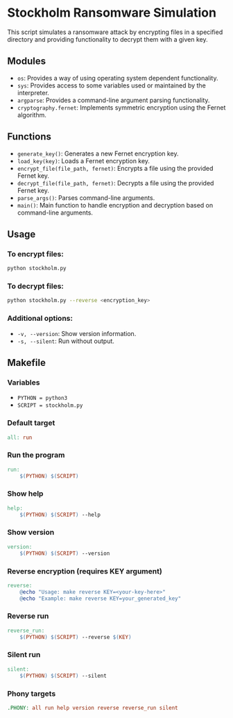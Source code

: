 # Stockholm Ransomware Simulation

This script simulates a ransomware attack by encrypting files in a specified directory and providing functionality to decrypt them with a given key.

## Modules

- `os`: Provides a way of using operating system dependent functionality.
- `sys`: Provides access to some variables used or maintained by the interpreter.
- `argparse`: Provides a command-line argument parsing functionality.
- `cryptography.fernet`: Implements symmetric encryption using the Fernet algorithm.

## Functions

- `generate_key()`: Generates a new Fernet encryption key.
- `load_key(key)`: Loads a Fernet encryption key.
- `encrypt_file(file_path, fernet)`: Encrypts a file using the provided Fernet key.
- `decrypt_file(file_path, fernet)`: Decrypts a file using the provided Fernet key.
- `parse_args()`: Parses command-line arguments.
- `main()`: Main function to handle encryption and decryption based on command-line arguments.

## Usage

### To encrypt files:
```sh
python stockholm.py
```

### To decrypt files:
```sh
python stockholm.py --reverse <encryption_key>
```

### Additional options:
- `-v, --version`: Show version information.
- `-s, --silent`: Run without output.

## Makefile

### Variables
- `PYTHON = python3`
- `SCRIPT = stockholm.py`

### Default target
```makefile
all: run
```

### Run the program
```makefile
run:
    $(PYTHON) $(SCRIPT)
```

### Show help
```makefile
help:
    $(PYTHON) $(SCRIPT) --help
```

### Show version
```makefile
version:
    $(PYTHON) $(SCRIPT) --version
```

### Reverse encryption (requires KEY argument)
```makefile
reverse:
    @echo "Usage: make reverse KEY=<your-key-here>"
    @echo "Example: make reverse KEY=your_generated_key"
```

### Reverse run
```makefile
reverse_run:
    $(PYTHON) $(SCRIPT) --reverse $(KEY)
```

### Silent run
```makefile
silent:
    $(PYTHON) $(SCRIPT) --silent
```

### Phony targets
```makefile
.PHONY: all run help version reverse reverse_run silent
```